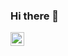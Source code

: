 ### Hi there 👋

<a href="https://www.instagram.com/hari_vikiii/">
  <img align="left" alt="Hari's Insta" width="22px" src="https://raw.githubusercontent.com/hussainweb/hussainweb/main/icons/instagram.png" />
</a>

<!-- 
<a href="https://www.linkedin.com/in/abhisheknaiidu/">
  <img align="left" alt="Abhishek's LinkedIN" width="22px" src="https://raw.githubusercontent.com/peterthehan/peterthehan/master/assets/linkedin.svg" />
</a>
 -->

<!--
**harivigneshtamil/harivigneshtamil** is a ✨ _special_ ✨ repository because its `README.md` (this file) appears on your GitHub profile.

Here are some ideas to get you started:

- 🔭 I’m currently working on ...
- 🌱 I’m currently learning ...
- 👯 I’m looking to collaborate on ...
- 🤔 I’m looking for help with ...
- 💬 Ask me about ...
- 📫 How to reach me: ...
- 😄 Pronouns: ...
- ⚡ Fun fact: ...
-->
